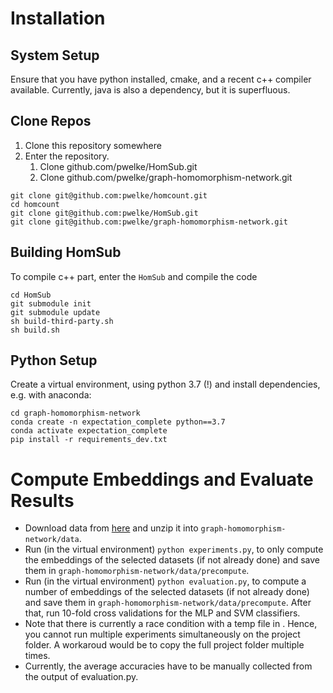 # Installation

## System Setup
Ensure that you have python installed, cmake, and a recent c++ compiler available.
Currently, java is also a dependency, but it is superfluous.

## Clone Repos

1) Clone this repository somewhere
2) Enter the repository.
    1) Clone github.com/pwelke/HomSub.git
    2) Clone github.com/pwelke/graph-homomorphism-network.git

```
git clone git@github.com:pwelke/homcount.git
cd homcount
git clone git@github.com:pwelke/HomSub.git
git clone git@github.com:pwelke/graph-homomorphism-network.git
```


## Building HomSub

To compile c++ part, enter the `HomSub` and compile the code

```
cd HomSub
git submodule init
git submodule update
sh build-third-party.sh
sh build.sh
```

## Python Setup

Create a virtual environment, using python 3.7 (!) and install dependencies, e.g. with anaconda:

```
cd graph-homomorphism-network
conda create -n expectation_complete python==3.7
conda activate expectation_complete
pip install -r requirements_dev.txt
```

# Compute Embeddings and Evaluate Results

- Download data from [here](https://drive.google.com/file/d/15w7UyqG_MjCqdRL2fA87m7-vanjddKNh/view?usp=sharing) and unzip it into `graph-homomorphism-network/data`.
- Run (in the virtual environment) `python experiments.py`, to only compute the embeddings of the selected datasets (if not already done) and save them in `graph-homomorphism-network/data/precompute`.
- Run (in the virtual environment) `python evaluation.py`, to compute a number of embeddings of the selected datasets (if not already done) and save them in `graph-homomorphism-network/data/precompute`. After that, run 10-fold cross validations for the MLP and SVM classifiers. 
- Note that there is currently a race condition with a temp file in . Hence, you cannot run multiple experiments simultaneously on the project folder. A workaroud would be to copy the full project folder multiple times.
- Currently, the average accuracies have to be manually collected from the output of evaluation.py.






